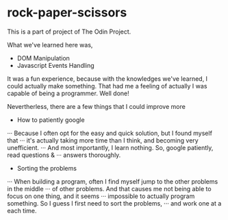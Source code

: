 # rock-paper-scissors

This is a part of project of The Odin Project.

What we've learned here was,
* DOM Manipulation
* Javascript Events Handling

It was a fun experience, because with the knowledges we've learned,
I could actually make something.
That had me a feeling of actually I was capable of being a programmer.
Well done!

Nevertherless, there are a few things that I could improve more
* How to patiently google

··· Because I often opt for the easy and quick solution, but I found myself that
··· it's actually taking more time than I think, and becoming very unefficient.
··· And most importantly, I learn nothing. So, google patiently, read questions &
··· answers thoroughly.
* Sorting the problems

··· When building a program, often I find myself jump to the other problems in the middle
··· of other problems. And that causes me not being able to focus on one thing, and it seems
··· impossible to actually program something. So I guess I first need to sort the problems,
··· and work one at a each time.

